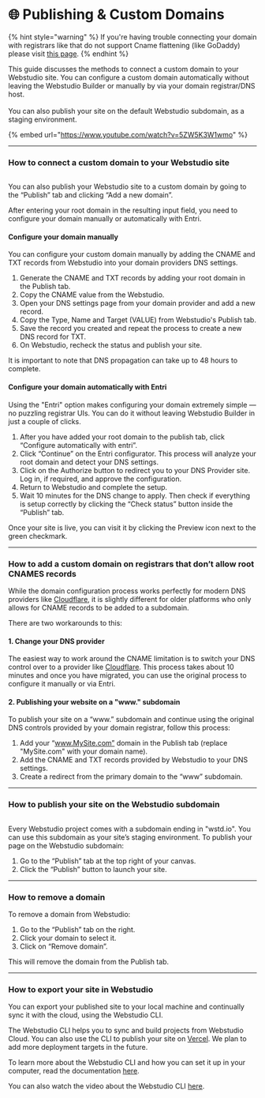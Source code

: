 # 🌐 Publishing & Custom Domains



{% hint style="warning" %}
If you're having trouble connecting your domain with registrars like that do not support Cname flattening (like GoDaddy) please visit [this page](../../errors/domain-connection-issues-godaddy.md).
{% endhint %}

This guide discusses the methods to connect a custom domain to your Webstudio site. You can configure a custom domain automatically without leaving the Webstudio Builder or manually by via your domain registrar/DNS host.\
\
You can also publish your site on the default Webstudio subdomain, as a staging environment.

{% embed url="https://www.youtube.com/watch?v=5ZW5K3W1wmo" %}

***

### How to connect a custom domain to your Webstudio site

<figure><img src="../../.gitbook/assets/Custom_Domain_Publish_Tab_c4Be8GtmQbd97POPKiVB0.avif" alt=""><figcaption></figcaption></figure>

You can also publish your Webstudio site to a custom domain by going to the “Publish” tab and clicking “Add a new domain”.

After entering your root domain in the resulting input field, you need to configure your domain manually or automatically with Entri.

#### Configure your domain manually

You can configure your custom domain manually by adding the CNAME and TXT records from Webstudio into your domain providers DNS settings.

1. Generate the CNAME and TXT records by adding your root domain in the Publish tab.
2. Copy the CNAME value from the Webstudio.
3. Open your DNS settings page from your domain provider and add a new record.
4. Copy the Type, Name and Target (VALUE) from Webstudio's Publish tab.
5. Save the record you created and repeat the process to create a new DNS record for TXT.
6. On Webstudio, recheck the status and publish your site.

It is important to note that DNS propagation can take up to 48 hours to complete.

#### Configure your domain automatically with Entri

Using the "Entri" option makes configuring your domain extremely simple — no puzzling registrar UIs. You can do it without leaving Webstudio Builder in just a couple of clicks.

1. After you have added your root domain to the publish tab, click “Configure automatically with entri”.
2. Click “Continue” on the Entri configurator. This process will analyze your root domain and detect your DNS settings.
3. Click on the Authorize button to redirect you to your DNS Provider site. Log in, if required, and approve the configuration.
4. Return to Webstudio and complete the setup.
5. Wait 10 minutes for the DNS change to apply. Then check if everything is setup correctly by clicking the “Check status” button inside the “Publish” tab.

Once your site is live, you can visit it by clicking the Preview icon next to the green checkmark.

***

### How to add a custom domain on registrars that don’t allow root CNAMES records

While the domain configuration process works perfectly for modern DNS providers like [Cloudflare](https://www.cloudflare.com/), it is slightly different for older platforms who only allows for CNAME records to be added to a subdomain.

There are two workarounds to this:

#### 1. Change your DNS provider

The easiest way to work around the CNAME limitation is to switch your DNS control over to a provider like [Cloudflare](https://developers.cloudflare.com/fundamentals/get-started/setup/add-site/). This process takes about 10 minutes and once you have migrated, you can use the original process to configure it manually or via Entri.

#### 2. Publishing your website on a "www." subdomain

To publish your site on a “www.” subdomain and continue using the original DNS controls provided by your domain registrar, follow this process:

1. Add your “www.MySite.com” domain in the Publish tab (replace "MySite.com" with your domain name).
2. Add the CNAME and TXT records provided by Webstudio to your DNS settings.
3. Create a redirect from the primary domain to the “www” subdomain.

***

### How to publish your site on the Webstudio subdomain

<figure><img src="../../.gitbook/assets/Subdomain_Publish_Tab_EHecsESuuMf3Dgswunq-d.avif" alt=""><figcaption></figcaption></figure>

Every Webstudio project comes with a subdomain ending in "wstd.io". You can use this subdomain as your site’s staging environment. To publish your page on the Webstudio subdomain:

1. Go to the “Publish” tab at the top right of your canvas.
2. Click the “Publish” button to launch your site.

***

### How to remove a domain

To remove a domain from Webstudio:

1. Go to the “Publish” tab on the right.
2. Click your domain to select it.
3. Click on “Remove domain”.

This will remove the domain from the Publish tab.

***

### How to export your site in Webstudio

You can export your published site to your local machine and continually sync it with the cloud, using the Webstudio CLI.

The Webstudio CLI helps you to sync and build projects from Webstudio Cloud. You can also use the CLI to publish your site on [Vercel](https://vercel.com/). We plan to add more deployment targets in the future.

To learn more about the Webstudio CLI and how you can set it up in your computer, read the documentation [here](https://github.com/webstudio-is/webstudio/tree/main/packages/cli).

You can also watch the video about the Webstudio CLI [here](https://wstd.us/cli-vid).
